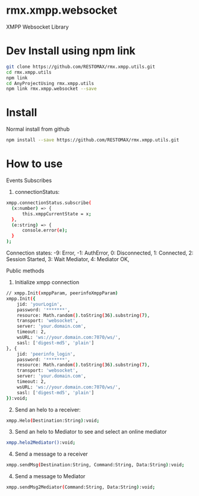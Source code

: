 # rmx.xmpp.websocket
XMPP Websocket Library


# Dev Install using npm link
```bash
git clone https://github.com/RESTOMAX/rmx.xmpp.utils.git
cd rmx.xmpp.utils
npm link
cd AnyProjectUsing rmx.xmpp.utils
npm link rmx.xmpp.websocket --save
```


# Install
Normal install from github
```bash
npm install --save https://github.com/RESTOMAX/rmx.xmpp.utils.git
```


# How to use
Events Subscribes
  
  1. connectionStatus:
      
```bash
xmpp.connectionStatus.subscribe(
  (x:number) => {
      this.xmppCurrentState = x;
  },
  (e:string) => {
      console.error(e);
  }
);
```

Connection states:
 -9: Error,
 -1: AuthError,
 0: Disconnected,
 1: Connected,
 2: Session Started,
 3: Wait Mediator,
 4: Mediator OK,
  
  
Public methods
  
  1. Initialize xmpp connection
  
```bash
// xmpp.Init(xmppParam, peerinfoXmppParam)
xmpp.Init({
    jid: 'yourLogin',
    password: '*******',
    resource: Math.random().toString(36).substring(7),
    transport: 'websocket',
    server: 'your.domain.com',
    timeout: 2,
    wsURL: 'ws://your.domain.com:7070/ws/',
    sasl: ['digest-md5', 'plain']
}, {
    jid: 'peerinfo_login',
    password: '*******',
    resource: Math.random().toString(36).substring(7),
    transport: 'websocket',
    server: 'your.domain.com',
    timeout: 2,
    wsURL: 'ws://your.domain.com:7070/ws/',
    sasl: ['digest-md5', 'plain']
}):void;
```

  2. Send an helo to a receiver:

```bash
xmpp.Helo(Destination:String):void;
```

  3. Send an helo to Mediator to see and select an online mediator
  
```bash
xmpp.helo2Mediator():void;
```

  4. Send a message to a receiver

```bash
xmpp.sendMsg(Destination:String, Command:String, Data:String):void;
```

  4. Send a message to Mediator
 
```bash
xmpp.sendMsg2Mediator(Command:String, Data:String):void;
```

